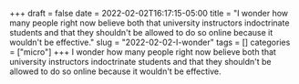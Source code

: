 +++draft = falsedate = 2022-02-02T16:17:15-05:00title = "I wonder how many people right now believe both that university instructors indoctrinate students and that they shouldn't be allowed to do so online because it wouldn't be effective."slug = "2022-02-02-I-wonder"tags = []categories = ["micro"]+++I wonder how many people right now believe both that university instructors indoctrinate students and that they shouldn't be allowed to do so online because it wouldn't be effective.